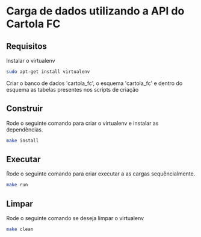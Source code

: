 # Carga de dados utilizando a API do Cartola FC

## Requisitos

Instalar o virtualenv

```bash
sudo apt-get install virtualenv
```
Criar o banco de dados 'cartola_fc', o esquema 'cartola_fc' e dentro do esquema as tabelas presentes nos scripts de criação

## Construir

Rode o seguinte comando para criar o virtualenv e instalar as dependências.

```bash
make install
```

## Executar

Rode o seguinte comando para criar executar a as cargas sequêncialmente.

```bash
make run
```

## Limpar

Rode o seguinte comando se deseja limpar o virtualenv

```bash
make clean
```

